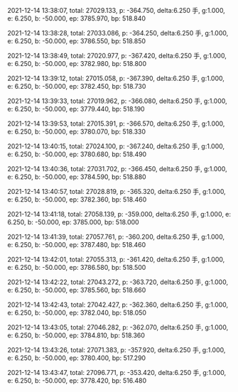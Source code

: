 2021-12-14 13:38:07, total: 27029.133, p: -364.750, delta:6.250 手, g:1.000, e: 6.250, b: -50.000, ep: 3785.970, bp: 518.840

2021-12-14 13:38:28, total: 27033.086, p: -364.250, delta:6.250 手, g:1.000, e: 6.250, b: -50.000, ep: 3786.550, bp: 518.850

2021-12-14 13:38:49, total: 27020.977, p: -367.420, delta:6.250 手, g:1.000, e: 6.250, b: -50.000, ep: 3782.980, bp: 518.800

2021-12-14 13:39:12, total: 27015.058, p: -367.390, delta:6.250 手, g:1.000, e: 6.250, b: -50.000, ep: 3782.450, bp: 518.730

2021-12-14 13:39:33, total: 27019.962, p: -366.080, delta:6.250 手, g:1.000, e: 6.250, b: -50.000, ep: 3779.440, bp: 518.190

2021-12-14 13:39:53, total: 27015.391, p: -366.570, delta:6.250 手, g:1.000, e: 6.250, b: -50.000, ep: 3780.070, bp: 518.330

2021-12-14 13:40:15, total: 27024.100, p: -367.240, delta:6.250 手, g:1.000, e: 6.250, b: -50.000, ep: 3780.680, bp: 518.490

2021-12-14 13:40:36, total: 27031.702, p: -366.450, delta:6.250 手, g:1.000, e: 6.250, b: -50.000, ep: 3784.590, bp: 518.880

2021-12-14 13:40:57, total: 27028.819, p: -365.320, delta:6.250 手, g:1.000, e: 6.250, b: -50.000, ep: 3782.360, bp: 518.460

2021-12-14 13:41:18, total: 27058.139, p: -359.000, delta:6.250 手, g:1.000, e: 6.250, b: -50.000, ep: 3785.000, bp: 518.000

2021-12-14 13:41:39, total: 27057.761, p: -360.200, delta:6.250 手, g:1.000, e: 6.250, b: -50.000, ep: 3787.480, bp: 518.460

2021-12-14 13:42:01, total: 27055.313, p: -361.420, delta:6.250 手, g:1.000, e: 6.250, b: -50.000, ep: 3786.580, bp: 518.500

2021-12-14 13:42:22, total: 27043.272, p: -363.720, delta:6.250 手, g:1.000, e: 6.250, b: -50.000, ep: 3785.560, bp: 518.660

2021-12-14 13:42:43, total: 27042.427, p: -362.360, delta:6.250 手, g:1.000, e: 6.250, b: -50.000, ep: 3782.040, bp: 518.050

2021-12-14 13:43:05, total: 27046.282, p: -362.070, delta:6.250 手, g:1.000, e: 6.250, b: -50.000, ep: 3784.810, bp: 518.360

2021-12-14 13:43:26, total: 27071.383, p: -357.920, delta:6.250 手, g:1.000, e: 6.250, b: -50.000, ep: 3780.400, bp: 517.290

2021-12-14 13:43:47, total: 27096.771, p: -353.420, delta:6.250 手, g:1.000, e: 6.250, b: -50.000, ep: 3778.420, bp: 516.480